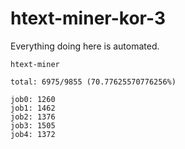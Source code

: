 # htext-miner-kor-3

Everything doing here is automated.

```
htext-miner

total: 6975/9855 (70.77625570776256%)

job0: 1260
job1: 1462
job2: 1376
job3: 1505
job4: 1372
```